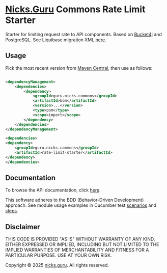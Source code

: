 # [Nicks.Guru](https://nicks.guru) Commons Rate Limit Starter

Starter for limiting request rate to API components. Based on [Bucket4j](https://github.com/bucket4j/bucket4j)
and PostgreSQL. See Liquibase migration XML [here](src/main/resources/bucket4j-liquibase-migration.xml).

## Usage

Pick the most recent version from
[Maven Central](https://central.sonatype.com/namespace/guru.nicks.commons), then use as follows:

```xml

<dependencyManagement>
    <dependencies>
        <dependency>
            <groupId>guru.nicks.commons</groupId>
            <artifactId>bom</artifactId>
            <version>...</version>
            <type>pom</type>
            <scope>import</scope>
        </dependency>
    </dependencies>
</dependencyManagement>

<dependencies>
<dependency>
    <groupId>guru.nicks.commons</groupId>
    <artifactId>rate-limit-starter</artifactId>
</dependency>
</dependencies>
```

## Documentation

To browse the API documentation, click [here](https://nicks.guru/commons/commons-rate-limit-starter/apidocs).

This software adheres to the BDD (Behavior-Driven Development) approach. See module usage examples in Cucumber
test [scenarios](src/test/resources/cucumber/) and [steps](src/test/java/guru/nicks/cucumber/).

## Disclaimer

THIS CODE IS PROVIDED "AS IS" WITHOUT WARRANTY OF ANY KIND, EITHER EXPRESSED OR IMPLIED, INCLUDING BUT NOT LIMITED
TO THE IMPLIED WARRANTIES OF MERCHANTABILITY AND FITNESS FOR A PARTICULAR PURPOSE. USE AT YOUR OWN RISK.

Copyright © 2025 [nicks.guru](https://nicks.guru). All rights reserved.

